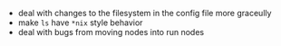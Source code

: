 * deal with changes to the filesystem in the config file more graceully
* make `ls` have `*nix` style behavior
* deal with bugs from moving nodes into run nodes